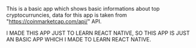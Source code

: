 This is a basic app which shows basic informations about top cryptocurruncies, data for this app is taken from "https://coinmarketcap.com/api/" API.

I MADE THIS APP JUST TO LEARN REACT NATIVE, SO THIS APP IS JUST AN BASIC APP WHICH I MADE TO LEARN REACT NATIVE.